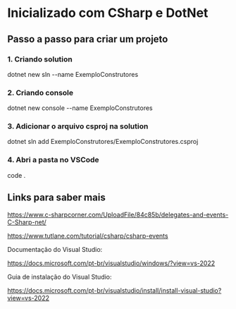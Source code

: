 # Inicializado com CSharp e DotNet

## Passo a passo para criar um projeto

### 1. Criando solution

dotnet new sln --name ExemploConstrutores

### 2. Criando console

dotnet new console --name ExemploConstrutores

### 3. Adicionar o arquivo csproj na solution

dotnet sln add ExemploConstrutores/ExemploConstrutores.csproj

### 4. Abri a pasta no VSCode

code .

## Links para saber mais

https://www.c-sharpcorner.com/UploadFile/84c85b/delegates-and-events-C-Sharp-net/

https://www.tutlane.com/tutorial/csharp/csharp-events

Documentação do Visual Studio:

https://docs.microsoft.com/pt-br/visualstudio/windows/?view=vs-2022

Guia de instalação do Visual Studio:

https://docs.microsoft.com/pt-br/visualstudio/install/install-visual-studio?view=vs-2022
